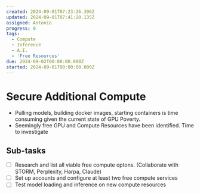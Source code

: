 ```yaml
---
created: 2024-09-01T07:23:26.396Z
updated: 2024-09-01T07:41:20.135Z
assigned: Antonio
progress: 0
tags:
  - Compute
  - Inference
  - A.I.
  - 'Free Resources'
due: 2024-09-02T00:00:00.000Z
started: 2024-09-01T00:00:00.000Z
---
```


# Secure Additional Compute

- Pulling models, building docker images, starting containers is time consuming given the current state of GPU Poverty. 
- Seemingly free GPU and Compute Resources have been identified. Time to investigate

## Sub-tasks

- [ ] Research and list all viable free compute optons. (Collaborate with STORM, Perplexity, Harpa, Claude)
- [ ] Set up accounts and configure at least two free compute services
- [ ] Test model loading and inference on new compute resources
